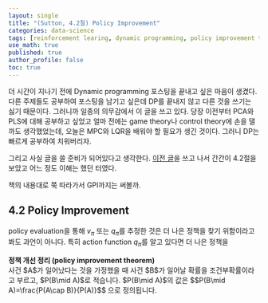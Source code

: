 ```yaml
---
layout: single
title: "(Sutton, 4.2절) Policy Improvement"
categories: data-science
tags: [reinforcement learing, dynamic programming, policy improvement theorem, policy iteration]
use_math: true
published: true
author_profile: false
toc: true
---
```


더 시간이 지나기 전에 Dynamic programming 포스팅을 끝내고 싶은 마음이 생겼다.
다른 주제들도 공부하여 포스팅을 남기고 싶은데 DP를 끝내지 않고 다른 것을 쓰기는 싫기 때문이다.
그러니까 일종의 의무감에서 이 글을 쓰고 있다.
당장 이전부터 PCA와 PLS에 대해 공부하고 싶었고 얼마 전에는 game theory나 control theory에 손을 댈까도 생각했었는데, 오늘은 MPC와 LQR을 배워야 할 필요가 생긴 것이다.
그러니 DP는 빠르게 공부하여 치워버리자.

그리고 사실 글을 쓸 준비가 되어있다고 생각한다.
[이전 글](https://govin08.github.io/machine-learning/policy_evaluation/)을 쓰고 나서 간간이 4.2절을 보았고 어느 정도 이해는 했던 터였다.

책의 내용대로 쭉 따라가서 GPI까지는 써볼까.

## 4.2 Policy Improvement

policy evaluation을 통해 $v_\pi$ 또는 $q_\pi$를 추정한 것은 더 나은 정책을 찾기 위함이라고 봐도 과언이 아니다.
특히 action function $q_\pi$를 알고 있다면 더 나은 정책을 

<div class="notice--info">
<b> 정책 개선 정리 (policy improvement theorem) </b> <br>
사건 $A$가 일어났다는 것을 가정했을 때 사건 $B$가 일어날 확률을 조건부확률이라고 부르고, $P(B\mid A)$로 적습니다.
$P(B\mid A)$의 값은
$$P(B\mid A)=\frac{P(A\cap B)}{P(A)}$$
으로 정의됩니다.
</div>
